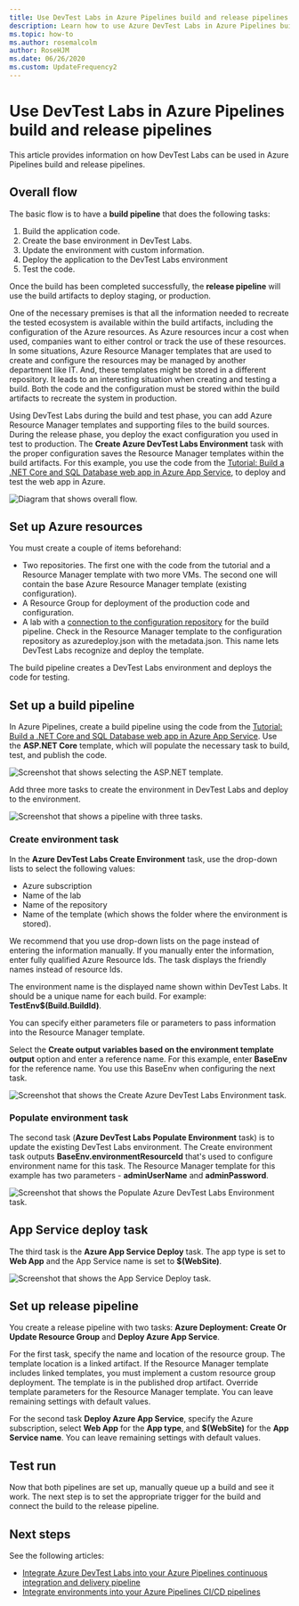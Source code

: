```yaml
---
title: Use DevTest Labs in Azure Pipelines build and release pipelines
description: Learn how to use Azure DevTest Labs in Azure Pipelines build and release pipelines.  
ms.topic: how-to
ms.author: rosemalcolm
author: RoseHJM
ms.date: 06/26/2020
ms.custom: UpdateFrequency2
---
```


# Use DevTest Labs in Azure Pipelines build and release pipelines
This article provides information on how DevTest Labs can be used in Azure Pipelines build and release pipelines. 

## Overall flow
The basic flow is to have a **build pipeline** that does the following tasks:

1. Build the application code.
1. Create the base environment in DevTest Labs.
1. Update the environment with custom information.
1. Deploy the application to the DevTest Labs environment
1. Test the code. 

Once the build has been completed successfully, the **release pipeline** will use the build artifacts to deploy staging, or production. 

One of the necessary premises is that all the information needed to recreate the tested ecosystem is available within the build artifacts, including the configuration of the Azure resources. As Azure resources incur a cost when used, companies want to either control or track the use of these resources. In some situations, Azure Resource Manager templates that are used to create and configure the resources may be managed by another department like IT. And, these templates might be stored in a different repository. It leads to an interesting situation when creating and testing a build. Both the code and the configuration must be stored within the build artifacts to recreate the system in production. 

Using DevTest Labs during the build and test phase, you can add Azure Resource Manager templates and supporting files to the build sources. During the release phase, you deploy the exact configuration you used in test to production. The **Create Azure DevTest Labs Environment** task with the proper configuration saves the Resource Manager templates within the build artifacts. For this example, you use the code from the [Tutorial: Build a .NET Core and SQL Database web app in Azure App Service](../app-service/tutorial-dotnetcore-sqldb-app.md), to deploy and test the web app in Azure.

![Diagram that shows overall flow.](./media/use-devtest-labs-build-release-pipelines/overall-flow.png)

## Set up Azure resources
You must create a couple of items beforehand:

- Two repositories. The first one with the code from the tutorial and a Resource Manager template with two more VMs. The second one will contain the base Azure Resource Manager template (existing configuration).
- A Resource Group for deployment of the production code and configuration.
- A lab with a [connection to the configuration repository](devtest-lab-create-environment-from-arm.md) for the build pipeline. Check in the Resource Manager template to the configuration repository as azuredeploy.json with the metadata.json. This name lets DevTest Labs recognize and deploy the template.

The build pipeline creates a DevTest Labs environment and deploys the code for testing.

## Set up a build pipeline
In Azure Pipelines, create a build pipeline using the code from the [Tutorial: Build a .NET Core and SQL Database web app in Azure App Service](../app-service/tutorial-dotnetcore-sqldb-app.md). Use the **ASP.NET Core** template, which will populate the necessary task to build, test, and publish the code.

![Screenshot that shows selecting the ASP.NET template.](./media/use-devtest-labs-build-release-pipelines/select-asp-net.png)

Add three more tasks to create the environment in DevTest Labs and deploy to the environment.

![Screenshot that shows a pipeline with three tasks.](./media/use-devtest-labs-build-release-pipelines/pipeline-tasks.png)

### Create environment task
In the **Azure DevTest Labs Create Environment** task, use the drop-down lists to select the following values:

- Azure subscription
- Name of the lab
- Name of the repository
- Name of the template (which shows the folder where the environment is stored). 

We recommend that you use drop-down lists on the page instead of entering the information manually. If you manually enter the information, enter fully qualified Azure Resource Ids. The task displays the friendly names instead of resource Ids. 

The environment name is the displayed name shown within DevTest Labs. It should be a unique name for each build. For example: **TestEnv$(Build.BuildId)**. 

You can specify either parameters file or parameters to pass information into the Resource Manager template. 

Select the **Create output variables based on the environment template output** option and enter a reference name. For this example, enter **BaseEnv** for the reference name. You use this BaseEnv when configuring the next task. 

![Screenshot that shows the Create Azure DevTest Labs Environment task.](./media/use-devtest-labs-build-release-pipelines/create-environment.png)

### Populate environment task
The second task (**Azure DevTest Labs Populate Environment** task) is to update the existing DevTest Labs environment. The Create environment task outputs **BaseEnv.environmentResourceId** that's used to configure environment name for this task. The Resource Manager template for this example has two parameters - **adminUserName** and **adminPassword**. 

![Screenshot that shows the Populate Azure DevTest Labs Environment task.](./media/use-devtest-labs-build-release-pipelines/populate-environment.png)

## App Service deploy task
The third task is the **Azure App Service Deploy** task. The app type is set to **Web App** and the App Service name is set to **$(WebSite)**.

![Screenshot that shows the App Service Deploy task.](./media/use-devtest-labs-build-release-pipelines/app-service-deploy.png)

## Set up release pipeline
You create a release pipeline with two tasks: **Azure Deployment: Create Or Update Resource Group** and **Deploy Azure App Service**. 

For the first task, specify the name and location of the resource group. The template location is a linked artifact. If the Resource Manager template includes linked templates, you must implement a custom resource group deployment. The template is in the published drop artifact. Override template parameters for the Resource Manager template. You can leave remaining settings with default values. 

For the second task **Deploy Azure App Service**, specify the Azure subscription, select **Web App** for the **App type**, and **$(WebSite)** for the **App Service name**. You can leave remaining settings with default values. 

## Test run
Now that both pipelines are set up, manually queue up a build and see it work. The next step is to set the appropriate trigger for the build and connect the build to the release pipeline.

## Next steps
See the following articles:

- [Integrate Azure DevTest Labs into your Azure Pipelines continuous integration and delivery pipeline](devtest-lab-integrate-ci-cd.md)
- [Integrate environments into your Azure Pipelines CI/CD pipelines](integrate-environments-devops-pipeline.md)
